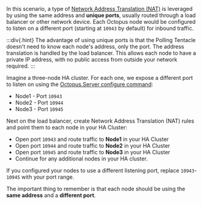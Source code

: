 In this scenario, a type of [Network Address Translation (NAT)](https://en.wikipedia.org/wiki/Network_address_translation) is leveraged by using the same address and **unique ports**, usually routed through a load balancer or other network device. Each Octopus node would be configured to listen on a different port (starting at `10943` by default) for inbound traffic. 

:::div{.hint}
The advantage of using unique ports is that the Polling Tentacle doesn't need to know each node's address, only the port. The address translation is handled by the load balancer. This allows each node to have a private IP address, with no public access from outside your network required.
:::

Imagine a three-node HA cluster. For each one, we expose a different port to listen on using the [Octopus.Server configure command](/docs/octopus-rest-api/octopus.server.exe-command-line/configure):

- Node1 - Port `10943`
- Node2 - Port `10944`
- Node3 - Port `10945`

Next on the load balancer, create Network Address Translation (NAT) rules and point them to each node in your HA Cluster:
- Open port `10943` and route traffic to **Node1** in your HA Cluster
- Open port `10944` and route traffic to **Node2** in your HA Cluster
- Open port `10945` and route traffic to **Node3** in your HA Cluster
- Continue for any additional nodes in your HA cluster.

If you configured your nodes to use a different listening port, replace `10943`-`10945` with your port range. 

The important thing to remember is that each node should be using the **same address** and a **different port**. 
